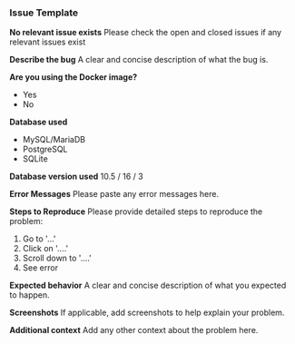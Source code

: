 <!--
Thanks for filing an issue! Before you fill this template out, there's something we need you to do:

- Ensure you are using the latest version of our software.
- Search the existing issues to see if your issue has already been reported.

By providing the information below, you help us understand your problem and find a solution more quickly.
-->

### Issue Template

**No relevant issue exists**
Please check the open and closed issues if any relevant issues exist

**Describe the bug**
A clear and concise description of what the bug is.

**Are you using the Docker image?**
- Yes
- No

**Database used**
- MySQL/MariaDB
- PostgreSQL
- SQLite

**Database version used**
10.5 / 16 / 3

**Error Messages**
Please paste any error messages here.

**Steps to Reproduce**
Please provide detailed steps to reproduce the problem:
1. Go to '...'
2. Click on '....'
3. Scroll down to '....'
4. See error

**Expected behavior**
A clear and concise description of what you expected to happen.

**Screenshots**
If applicable, add screenshots to help explain your problem.

**Additional context**
Add any other context about the problem here.
